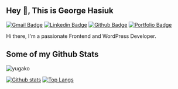 ## Hey 👋, This is George Hasiuk
[![Gmail Badge](https://img.shields.io/badge/-hasiuk.george@gmail.com-c14438?style=flat&logo=Gmail&logoColor=white&link=mailto:hasiuk.george@gmail.com)](mailto:hasiuk.george@gmail.com) 
[![Linkedin Badge](https://img.shields.io/badge/-yuriihasiuk-0072b1?style=flat&logo=Linkedin&logoColor=white&link=https://www.linkedin.com/in/yuriihasiuk/)](https://www.linkedin.com/in/yuriihasiuk/) [![Github Badge](https://img.shields.io/badge/-yugako-grey?style=flat&logo=github&logoColor=white&link=https://github.com/yugako/)](https://www.github.com/yugako/) [![Portfolio Badge](https://img.shields.io/badge/portfolio-web-blue?style=flat&link=hasiuk.netlify.com/)](hasiuk.netlify.com/) <p align='left'>Hi there, I'm a passionate Frontend and WordPress Developer.</p>
## Some of my Github Stats
<p align=left> <img src=https://komarev.com/ghpvc/?username=yugako alt=yugako /> </p>

[![Github stats](https://github-readme-stats.vercel.app/api?username=yugako&show_icons=true&include_all_commits=true)](https://github.com/yugako/github-readme-stats)
[![Top Langs](https://github-readme-stats.vercel.app/api/top-langs/?username=yugako&layout=compact)](https://github.com/yugako/github-readme-stats)


